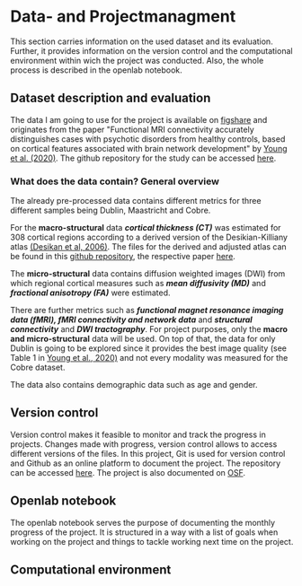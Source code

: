 # Data- and Projectmanagment

This section carries information on the used dataset and its evaluation. Further, it provides information on the version control and the computational environment within wich the project was conducted. Also, the whole process is described in the openlab notebook.

## Dataset description and evaluation

The data I am going to use for the project is available on [figshare](https://figshare.com/articles/dataset/Data_for_Functional_MRI_connectivity_accurately_distinguishes_cases_with_psychotic_disorders_from_healthy_controls_based_on_cortical_features_associated_with_brain_network_development_/12361550) and originates from the paper "Functional MRI connectivity accurately distinguishes cases with psychotic disorders from healthy controls, based on cortical features associated with brain network development" by [Young et al. (2020)](https://doi.org/10.1101/19009894). The github repository for the study can be accessed [here](https://github.com/jmyoung36/fMRI_connectivity_accurately_distinguishes_cases).

### What does the data contain? General overview

The already pre-processed data contains different metrics for three different samples being Dublin, Maastricht and Cobre. 

For the **macro-structural** data ***cortical thickness (CT)*** was estimated for 308 cortical regions according to a derived version of the Desikian-Killiany atlas [(Desikan et al, 2006)](https://www.sciencedirect.com/science/article/abs/pii/S1053811906000437?via%3Dihub). The files for the derived and adjusted atlas can be found in this [github repository](https://github.com/RafaelRomeroGarcia/subParcellation), the respective paper [here](https://doi.org/10.1016/j.neuroimage.2011.10.086).

The **micro-structural** data contains diffusion weighted images (DWI) from which regional cortical measures such as ***mean diffusivity (MD)*** and ***fractional anisotropy (FA)*** were estimated.

There are further metrics such as ***functional magnet resonance imaging data (fMRI), fMRI connectivity and network data*** and ***structural connectivity*** and ***DWI tractography***. For project purposes, only the **macro and micro-structural** data will be used. On top of that, the data for only Dublin is going to be explored since it provides the best image quality (see Table 1 in [Young et al., 2020)](https://doi.org/10.1101/19009894) and not every modality was measured for the Cobre dataset. 

The data also contains demographic data such as age and gender.
## Version control

Version control makes it feasible to monitor and track the progress in projects. Changes made with progress, version control allows to access different versions of the files. 
In this project, Git is used for version control and Github as an online platform to document the project. The repository can be accessed [here](https://github.com/mello-y/MSc5_research_project). The project is also documented on [OSF](https://osf.io/g8j2c/).
## Openlab notebook

The openlab notebook serves the purpose of documenting the monthly progress of the project. It is structured in a way with a list of goals when working on the project and things to tackle working next time on the project. 


## Computational environment










